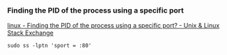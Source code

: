 ### Finding the PID of the process using a specific port


[linux - Finding the PID of the process using a specific port? - Unix &amp; Linux Stack Exchange](https://unix.stackexchange.com/questions/106561/finding-the-pid-of-the-process-using-a-specific-port "linux - Finding the PID of the process using a specific port? - Unix &amp; Linux Stack Exchange")


 

```shell
sudo ss -lptn 'sport = :80'
```
